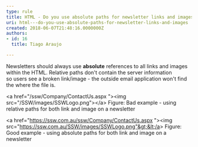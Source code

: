 ```yaml
---
type: rule
title: HTML - Do you use absolute paths for newsletter links and images?
uri: html---do-you-use-absolute-paths-for-newsletter-links-and-images
created: 2018-06-07T21:48:16.0000000Z
authors:
- id: 16
  title: Tiago Araujo

---
```


Newsletters should always use **absolute** references to all links and images within the HTML. Relative paths don't contain the server information so users see a broken link/image - the outside email application won't find the where the file is.
 
&lt;a href="/ssw/Company/ContactUs.aspx "&gt;&lt;img src="/SSW/images/SSWLogo.png"&gt;&lt;/a&gt;
 Figure: Bad example - using relative paths for both link and image on a newsletter

&lt;a href="https://ssw.com.au​/ssw/Company/ContactUs.aspx "&gt;&lt;img src="https://ssw.com.au/SSW/images/SSWLogo.png"&gt;&lt;/a&gt;
 Figure: Good example - using absolute paths for both link and image on a newsletter

​
